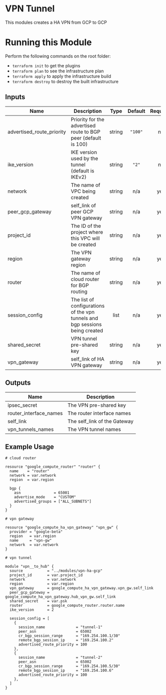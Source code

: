 # VPN Tunnel

This modules creates a HA VPN from GCP to GCP

# Running this Module

Perform the following commands on the root folder:

- `terraform init` to get the plugins
- `terraform plan` to see the infrastructure plan
- `terraform apply` to apply the infrastructure build
- `terraform destroy` to destroy the built infrastructure

## Inputs

| Name | Description | Type | Default | Required |
|------|-------------|:----:|:-----:|:-----:|
| advertised\_route\_priority | Priority for the advertised route to BGP peer (default is 100) | string | `"100"` | no |
| ike\_version | IKE version used by the tunnel (default is IKEv2) | string | `"2"` | no |
| network | The name of VPC being created | string | n/a | yes |
| peer\_gcp\_gateway | self_link of peer GCP VPN gateway | string | n/a | yes |
| project\_id | The ID of the project where this VPC will be created | string | n/a | yes |
| region | The VPN gateway region | string | n/a | yes |
| router | The name of cloud router for BGP routing | string | n/a | yes |
| session\_config | The list of configurations of the vpn tunnels and bgp sessions being created | list | n/a | yes |
| shared\_secret | VPN tunnel pre-shared key | string | n/a | yes |
| vpn\_gateway | self_link of HA VPN gateway | string | n/a | yes |

## Outputs

| Name | Description |
|------|-------------|
| ipsec\_secret | The VPN pre-shared key |
| router\_interface\_names | The router interface names |
| self\_link | The self_link of the Gateway |
| vpn\_tunnels\_names | The VPN tunnel names |


## Example Usage

```hcl
# cloud router

resource "google_compute_router" "router" {
  name    = "router"
  network = var.network
  region  = var.region

  bgp {
    asn               = 65001
    advertise_mode    = "CUSTOM"
    advertised_groups = ["ALL_SUBNETS"]
  }
}

# vpn gateway

resource "google_compute_ha_vpn_gateway" "vpn_gw" {
  provider = "google-beta"
  region   = var.region
  name     = "vpn-gw"
  network  = var.network
}

# vpn tunnel

module "vpn__to_hub" {
  source           = "../modules/vpn-ha-gcp"
  project_id       = var.project_id
  network          = var.network
  region           = var.region
  vpn_gateway      = google_compute_ha_vpn_gateway.vpn_gw.self_link
  peer_gcp_gateway = google_compute_ha_vpn_gateway.hub_vpn_gw.self_link
  shared_secret    = var.psk
  router           = google_compute_router.router.name
  ike_version      = 2

  session_config = [
    {
      session_name              = "tunnel-1"
      peer_asn                  = 65002
      cr_bgp_session_range      = "169.254.100.1/30"
      remote_bgp_session_ip     = "169.254.100.2"
      advertised_route_priority = 100
    },
    {
      session_name              = "tunnel-2"
      peer_asn                  = 65002
      cr_bgp_session_range      = "169.254.100.5/30"
      remote_bgp_session_ip     = "169.254.100.6"
      advertised_route_priority = 100
    },
  ]
}
```
